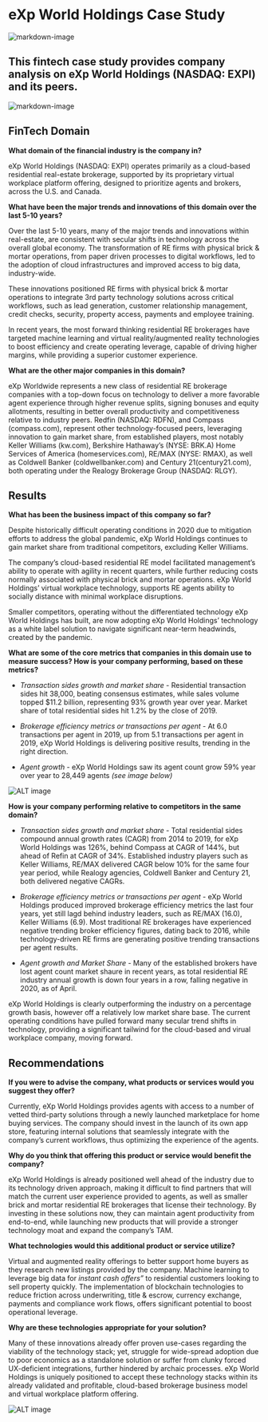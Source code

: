 # eXp World Holdings Case Study

![markdown-image](images/EXPI-campus.png)

## This fintech case study provides company analysis on eXp World Holdings (NASDAQ: EXPI) and its peers.

![markdown-image](EXPI-chart.jpg)

## FinTech Domain

**What domain of the financial industry is the company in?**

eXp World Holdings (NASDAQ: EXPI) operates primarily as a cloud-based residential real-estate brokerage, supported by its proprietary virtual workplace platform offering, designed to prioritize agents and brokers, across the U.S. and Canada.

**What have been the major trends and innovations of this domain over the last 5-10 years?**

Over the last 5-10 years, many of the major trends and innovations within real-estate, are consistent with secular shifts in technology across the overall global economy. The transformation of RE firms with physical brick & mortar operations, from paper driven processes to digital workflows, led to the adoption of cloud infrastructures and improved access to big data, industry-wide. 

These innovations positioned RE firms with physical brick & mortar operations to integrate 3rd party technology solutions across critical workflows, such as lead generation, customer relationship management, credit checks, security, property access, payments and employee training. 

In recent years, the most forward thinking residential RE brokerages have targeted machine learning and virtual reality/augmented reality technologies to boost efficiency and create operating leverage, capable of driving higher margins, while providing a superior customer experience. 

**What are the other major companies in this domain?**

eXp Worldwide represents a new class of residential RE brokerage companies with a top-down focus on technology to deliver a more favorable agent experience through higher revenue splits, signing bonuses and equity allotments, resulting in better overall productivity and competitiveness relative to industry peers. Redfin (NASDAQ: RDFN), and Compass (compass.com), represent other technology-focused peers, leveraging innovation to gain market share, from established players, most notably Keller Williams (kw.com), Berkshire Hathaway’s (NYSE: BRK.A) Home Services of America (homeservices.com), RE/MAX (NYSE: RMAX), as well as  Coldwell Banker (coldwellbanker.com) and Century 21(century21.com), both operating under the Realogy Brokerage Group (NASDAQ: RLGY).

## Results

**What has been the business impact of this company so far?**

Despite historically difficult operating conditions in 2020 due to mitigation efforts to address the global pandemic, eXp World Holdings continues to gain market share from traditional competitors, excluding Keller Williams. 

The company’s cloud-based residential RE model facilitated management’s ability to operate with agility in recent quarters, while further reducing costs normally associated with physical brick and mortar operations. eXp World Holdings’ virtual workplace technology, supports RE agents ability to socially distance with minimal workplace disruptions. 

Smaller competitors, operating without the differentiated technology eXp World Holdings has built, are now adopting eXp World Holdings’ technology as a white label solution to navigate significant near-term headwinds, created by the pandemic.

**What are some of the core metrics that companies in this domain use to measure success? How is your company performing, based on these metrics?**


* <i>Transaction sides growth and market share</i> - Residential transaction sides hit 38,000, beating consensus estimates, while sales volume topped $11.2 billion, representing 93% growth year over year.  Market share of total residential sides hit 1.2% by the close of 2019.

* <i>Brokerage efficiency metrics or transactions per agent</i> - At 6.0 transactions per agent in 2019, up from 5.1 transactions per agent in 2019, eXp World Holdings is delivering positive results, trending in the right direction.

* <i>Agent growth</i> - eXp World Holdings saw its agent count grow 59% year over year to 28,449 agents <i>(see image below)</i>

![ALT image](images/EXPI-agent-growth.jpg)

**How is your company performing relative to competitors in the same domain?** 

* <i>Transaction sides growth and market share</i> - Total residential sides compound annual growth rates (CAGR) from 2014 to 2019, for eXp World Holdings was 126%, behind Compass at CAGR of 144%, but ahead of Refin at CAGR of 34%. Established industry players such as Keller Williams, RE/MAX delivered CAGR below 10% for the same four year period, while Realogy agencies, Coldwell Banker and Century 21, both delivered negative CAGRs. 

* <i>Brokerage efficiency metrics or transactions per agent</i> - eXp World Holdings produced improved brokerage efficiency metrics the last four years, yet still lagd behind industry leaders, such as RE/MAX (16.0), Keller Williams (6.9). Most traditional RE brokerages have experienced negative trending broker efficiency figures, dating back to 2016, while technology-driven RE firms are generating positive trending transactions per agent results.

* <i>Agent growth and Market Share</i> - Many of the established brokers have lost agent count market shaure in recent years, as total residential RE industry annual growth is down four years in a row, falling negative in 2020, as of April.

eXp World Holdings is clearly outperforming the industry on a percentage growth basis, however off a relatively low market share base. The current operating conditions have pulled forward many secular trend shifts in technology, providing a significant tailwind for the cloud-based and virual workplace company, moving forward.

## Recommendations 

**If you were to advise the company, what products or services would you suggest they offer?**

Currently, eXp World Holdings provides agents with access to a number of vetted third-party solutions through a newly launched marketplace for home buying services. The company should invest in the launch of its own app store, featuring internal solutions that seamlessly integrate with the company’s current workflows, thus optimizing the experience of the agents.

**Why do you think that offering this product or service would benefit the company?** 

eXp World Holdings is already positioned well ahead of the industry due to its technology driven approach, making it difficult to find partners that will match the current user experience provided to agents, as well as smaller brick and mortar residential RE brokerages that license their technology. By investing in these solutions now, they can maintain agent productivity from end-to-end, while launching new products that will provide a stronger technology moat and expand the company’s TAM.

**What technologies would this additional product or service utilize?** 

Virtual and augmented reality offerings to better support home buyers as they research new listings provided by the company. Machine learning to leverage big data for <i>instant cash offers”</i> to residential customers looking to sell property quickly. The implementation of blockchain technologies to reduce friction across underwriting, title & escrow, currency exchange, payments and compliance work flows, offers significant potential to boost operational leverage.

**Why are these technologies appropriate for your solution?**

Many of these innovations already offer proven use-cases regarding the viability of the technology stack; yet, struggle for wide-spread adoption due to poor economics as a standalone solution or suffer from clunky forced UX-deficient integrations, further hindered by archaic processes.  eXp World Holdings is uniquely positioned to accept these technology stacks within its already validated and profitable, cloud-based brokerage business model and virtual workplace platform offering.

![ALT image](https://github.com/Ogo1024/CU_Repos.git/Module1/images/EXPI-VRwork.jpg)